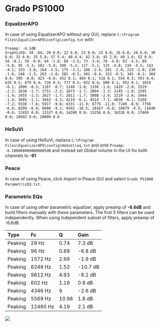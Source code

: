 # Grado PS1000

### EqualizerAPO
In case of using EqualizerAPO without any GUI, replace `C:\Program Files\EqualizerAPO\config\config.txt`
with:
```
Preamp: -6.1dB
GraphicEQ: 10 -84; 20 6.0; 22 6.0; 23 6.0; 25 6.0; 26 6.0; 28 6.0; 30 6.0; 32 6.0; 35 5.8; 37 5.4; 40 4.4; 42 3.8; 45 2.9; 49 1.8; 52 0.9; 56 -0.1; 59 -0.8; 64 -1.8; 68 -2.5; 73 -3.4; 78 -4.0; 83 -4.5; 89 -5.0; 95 -5.3; 102 -5.4; 109 -5.2; 117 -5.1; 125 -4.8; 134 -4.5; 143 -4.1; 153 -3.8; 164 -3.5; 175 -3.1; 188 -2.6; 201 -2.4; 215 -2.0; 230 -1.6; 246 -1.3; 263 -1.0; 282 -0.5; 301 -0.4; 323 -0.5; 345 -0.2; 369 0.0; 395 -0.0; 423 -0.0; 452 0.1; 484 0.1; 518 0.1; 554 0.3; 593 0.4; 635 0.5; 679 0.4; 726 0.3; 777 0.5; 832 0.4; 890 0.1; 952 0.1; 1019 -0.1; 1090 -0.3; 1167 -0.7; 1248 -1.0; 1336 -1.6; 1429 -2.0; 1529 -2.2; 1636 -1.7; 1751 -2.2; 1873 -1.7; 2004 -1.3; 2145 -1.0; 2295 -1.4; 2455 -1.3; 2627 -1.7; 2811 -1.7; 3008 -2.0; 3219 -2.6; 3444 -1.4; 3685 -1.1; 3943 -4.3; 4219 -6.1; 4514 -7.1; 4830 -6.1; 5168 -7.2; 5530 -7.6; 5917 -9.6; 6331 -11.9; 6775 -11.0; 7249 -8.9; 7756 -6.8; 8299 -6.9; 8880 -9.1; 9502 -10.5; 10167 -8.8; 10879 -4.5; 11640 -0.6; 12455 0.0; 13327 0.0; 14260 0.0; 15258 0.0; 16326 0.0; 17469 0.0; 18692 0.0; 20000 0.0
```

### HeSuVi
In case of using HeSuVi, replace `C:\Program Files\EqualizerAPO\config\HeSuVi\eq.txt` and omit `Preamp:
-6.1000000000000005dB` and instead set Global volume in the UI for both channels to **-61**

### Peace
In case of using Peace, click *Import* in Peace GUI and select `Grado PS1000 ParametricEQ.txt`.

### Parametric EQs
In case of using other parametric equalizer, apply preamp of **-6.6dB** and build filters manually
with these parameters. The first 5 filters can be used independently.
When using independent subset of filters, apply preamp of -6.6dB.

| Type    | Fc       |     Q | Gain     |
|:--------|:---------|:------|:---------|
| Peaking | 29 Hz    |  0.74 | 7.3 dB   |
| Peaking | 96 Hz    |  0.88 | -6.8 dB  |
| Peaking | 1572 Hz  |  2.99 | -1.9 dB  |
| Peaking | 6248 Hz  |  1.52 | -10.7 dB |
| Peaking | 9612 Hz  |  4.93 | -8.2 dB  |
| Peaking | 602 Hz   |  1.18 | 0.8 dB   |
| Peaking | 4346 Hz  |  9    | -2.6 dB  |
| Peaking | 5569 Hz  | 10.98 | 1.8 dB   |
| Peaking | 12460 Hz |  4.19 | 2.1 dB   |

![](https://raw.githubusercontent.com/jaakkopasanen/AutoEq/master/results/innerfidelity/sbaf-serious/Grado%20PS1000/Grado%20PS1000.png)